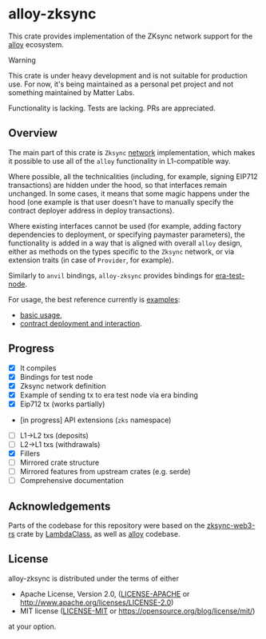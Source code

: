 # alloy-zksync

This crate provides implementation of the ZKsync network support for the [alloy](https://github.com/alloy-rs/alloy/)
ecosystem.

> [!WARNING]  
> This crate is under heavy development and is not suitable for production use.
> For now, it's being maintained as a personal pet project and not something maintained by Matter Labs.
>
> Functionality is lacking. Tests are lacking. PRs are appreciated.

## Overview

The main part of this crate is `Zksync` [network](https://docs.rs/alloy/latest/alloy/network/trait.Network.html)
implementation, which makes it possible to use all of the `alloy` functionality in L1-compatible way.

Where possible, all the technicalities (including, for example, signing EIP712 transactions) are hidden under the hood,
so that interfaces remain unchanged. In some cases, it means that some magic happens under the hood (one example is
that user doesn't have to manually specify the contract deployer address in deploy transactions).

Where existing interfaces cannot be used (for example, adding factory dependencies to deployment, or specifying
paymaster parameters),
the functionality is added in a way that is aligned with overall `alloy` design, either as methods on the types
specific to the `Zksync` network, or via extension traits (in case of `Provider`, for example).

Similarly to `anvil` bindings, `alloy-zksync` provides bindings for
[era-test-node](https://github.com/matter-labs/era-test-node).

For usage, the best reference currently is [examples](./examples/):
- [basic usage](./examples/showcase.rs),
- [contract deployment and interaction](./examples/deploy.rs).

## Progress

- [x] It compiles
- [x] Bindings for test node
- [x] Zksync network definition
- [x] Example of sending tx to era test node via era binding
- [x] Eip712 tx (works partially)
- [in progress] API extensions (`zks` namespace)
- [ ] L1->L2 txs (deposits)
- [ ] L2->L1 txs (withdrawals)
- [x] Fillers
- [ ] Mirrored crate structure
- [ ] Mirrored features from upstream crates (e.g. serde)
- [ ] Comprehensive documentation

## Acknowledgements

Parts of the codebase for this repository were based on the [zksync-web3-rs](https://github.com/lambdaclass/zksync-web3-rs/)
crate by [LambdaClass](https://lambdaclass.com/), as well as [alloy](https://github.com/alloy-rs/alloy/) codebase.

## License

alloy-zksync is distributed under the terms of either

- Apache License, Version 2.0, ([LICENSE-APACHE](LICENSE-APACHE) or <http://www.apache.org/licenses/LICENSE-2.0>)
- MIT license ([LICENSE-MIT](LICENSE-MIT) or <https://opensource.org/blog/license/mit/>)

at your option.
